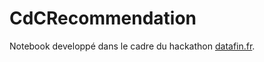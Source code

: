 # CdCRecommendation

Notebook developpé dans le cadre du hackathon [datafin.fr](https://datafin.fr).
